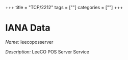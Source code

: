 +++
title = "TCP/2212"
tags = [""]
categories = [""]
+++

# IANA Data

_Name:_ leecoposserver

_Description:_ LeeCO POS Server Service


